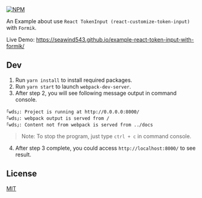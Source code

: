 [![NPM](https://nodei.co/npm/react-customize-token-input.png?downloads=true&stars=true)](https://www.npmjs.com/package/react-customize-token-input/)

An Example about use `React TokenInput (react-customize-token-input)` with `Formik`.

Live Demo: https://seawind543.github.io/example-react-token-input-with-formik/

## Dev

1. Run `yarn install` to install required packages.
2. Run `yarn start` to launch `webpack-dev-server`.
3. After step 2, you will see following message output in command console.

```
｢wds｣: Project is running at http://0.0.0.0:8000/
｢wds｣: webpack output is served from /
｢wds｣: Content not from webpack is served from ../docs
```

> Note: To stop the program, just type ```ctrl + c``` in command console.

4. After step 3 complete, you could access `http://localhost:8000/` to see result.

## License

[MIT](./LICENSE)